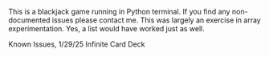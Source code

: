 This is a blackjack game running in Python terminal. 
If you find any non-documented issues please contact me. 
This was largely an exercise in array experimentation. 
Yes, a list would have worked just as well.


Known Issues, 1/29/25
Infinite Card Deck

